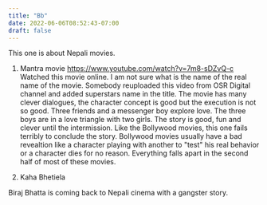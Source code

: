 ```yaml
---
title: "Bb"
date: 2022-06-06T08:52:43-07:00
draft: false 
---
```


This one is about Nepali movies.

1. Mantra movie
https://www.youtube.com/watch?v=7m8-sDZvQ-c
Watched this movie online. I am not sure what is the name of the real name of the movie. Somebody reuploaded this video from OSR Digital channel and added superstars name in the title.
The movie has many clever dialogues, the character concept is good but the execution is not so good. Three friends and a messenger boy explore love. The three boys are in a love triangle with two girls. The story is good, fun and clever until the intermission. Like the Bollywood movies, this one fails terribly to conclude the story. Bollywood movies usually have a bad revealtion like a character playing with another to "test" his real behavior or a character dies for no reason. Everything falls apart in the second half of most of these movies.

2. Kaha Bhetiela

Biraj Bhatta is coming back to Nepali cinema with a gangster story.
